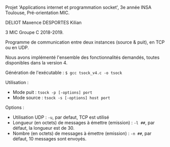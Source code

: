 Projet 'Applications internet et programmation socket', 3e année INSA Toulouse, Pré-orientation MIC.

DELIOT Maxence
DESPORTES Kilian

3 MIC
Groupe C
2018-2019.

Programme de communication entre deux instances (source & puit), en TCP ou en UDP.

Nous avons implémenté l'ensemble des fonctionnalités demandés, toutes disponibles dans la version 4.

Génération de l'exécutable : `$ gcc tsock_v4.c -o tsock`

Utilisation :
* Mode puit : `tsock -p [-options] port`
* Mode source : `tsock -s [-options] host port`

Options :
* Utilisation UDP :  `-u`, par defaut, TCP est utilisé
* Longueur (en octets) de messages à émettre (emission) : `-l ##`, par défaut, la longueur est de 30.
* Nombre (en octets) de messages à émettre (emission) : `-n ##`, par défaut, 10 messages sont envoyés.
